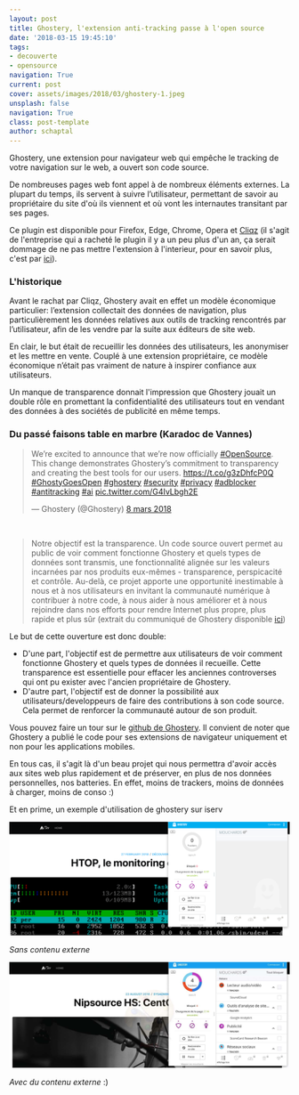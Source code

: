 ```yaml
---
layout: post
title: Ghostery, l'extension anti-tracking passe à l'open source
date: '2018-03-15 19:45:10'
tags:
- decouverte
- opensource
navigation: True
current: post
cover: assets/images/2018/03/ghostery-1.jpeg
unsplash: false
navigation: True
class: post-template
author: schaptal
---
```


Ghostery, une extension pour navigateur web qui empêche le tracking de votre navigation sur le web, a ouvert son code source.

De nombreuses pages web font appel à de nombreux éléments externes. La plupart du temps, ils servent à suivre l’utilisateur, permettant de savoir au propriétaire du site d'où ils viennent et où vont les internautes transitant par ses pages.

Ce plugin est disponible pour Firefox, Edge, Chrome, Opera et [Cliqz](https://cliqz.com/fr/) (il s'agit de l'entreprise qui a racheté le plugin il y a un peu plus d'un an, ça serait dommage de ne pas mettre l'extension à l'interieur, pour en savoir plus, c'est par [ici](https://www.lemondeinformatique.fr/actualites/lire-cliqz-rachete-l-extension-anti-tracking-ghostery-67381.html)).


### L'historique

Avant le rachat par Cliqz, Ghostery avait en effet un modèle économique particulier: l’extension collectait des données de navigation, plus particulièrement les données relatives aux outils de tracking rencontrés par l’utilisateur, afin de les vendre par la suite aux éditeurs de site web.

En clair, le but était de recueillir les données des utilisateurs, les anonymiser et les mettre en vente. Couplé à une extension propriétaire, ce modèle économique n’était pas vraiment de nature à inspirer confiance aux utilisateurs.

Un manque de transparence donnait l'impression que Ghostery jouait un double rôle en promettant la confidentialité des utilisateurs tout en vendant des données à des sociétés de publicité en même temps.


### Du passé faisons table en marbre (Karadoc de Vannes)

<blockquote class="twitter-tweet" data-lang="fr"><p lang="en" dir="ltr">We’re excited to announce that we’re now officially <a href="https://twitter.com/hashtag/OpenSource?src=hash&amp;ref_src=twsrc%5Etfw">#OpenSource</a>. This change demonstrates Ghostery’s commitment to transparency and creating the best tools for our users. <a href="https://t.co/g3zDhfcP0Q">https://t.co/g3zDhfcP0Q</a> <a href="https://twitter.com/hashtag/GhostyGoesOpen?src=hash&amp;ref_src=twsrc%5Etfw">#GhostyGoesOpen</a> <a href="https://twitter.com/hashtag/ghostery?src=hash&amp;ref_src=twsrc%5Etfw">#ghostery</a> <a href="https://twitter.com/hashtag/security?src=hash&amp;ref_src=twsrc%5Etfw">#security</a> <a href="https://twitter.com/hashtag/privacy?src=hash&amp;ref_src=twsrc%5Etfw">#privacy</a> <a href="https://twitter.com/hashtag/adblocker?src=hash&amp;ref_src=twsrc%5Etfw">#adblocker</a> <a href="https://twitter.com/hashtag/antitracking?src=hash&amp;ref_src=twsrc%5Etfw">#antitracking</a> <a href="https://twitter.com/hashtag/ai?src=hash&amp;ref_src=twsrc%5Etfw">#ai</a> <a href="https://t.co/G4IvLbgh2E">pic.twitter.com/G4IvLbgh2E</a></p>&mdash; Ghostery (@Ghostery) <a href="https://twitter.com/Ghostery/status/971776824228433921?ref_src=twsrc%5Etfw">8 mars 2018</a></blockquote>
<script async src="https://platform.twitter.com/widgets.js" charset="utf-8"></script>

<br>

> Notre objectif est la transparence. Un code source ouvert permet au public de voir comment fonctionne Ghostery et quels types de données sont transmis, une fonctionnalité alignée sur les valeurs incarnées par nos produits eux-mêmes - transparence, perspicacité et contrôle. Au-delà, ce projet apporte une opportunité inestimable à nous et à nos utilisateurs en invitant la communauté numérique à contribuer à notre code, à nous aider à nous améliorer et à nous rejoindre dans nos efforts pour rendre Internet plus propre, plus rapide et plus sûr (extrait du communiqué de Ghostery disponible [ici](https://www.ghostery.com/fr/blog/product-releases/ghostery-goes-open-source/))

Le but de cette ouverture est donc double:
* D'une part, l'objectif est de permettre aux utilisateurs de voir comment fonctionne Ghostery et quels types de données il recueille. Cette transparence est essentielle pour effacer les anciennes controverses qui ont pu exister avec l'ancien propriétaire de Ghostery.
* D'autre part, l'objectif est de donner la possibilité aux utilisateurs/developpeurs de faire des contributions à son code source. Cela permet de renforcer la communauté autour de son produit.

Vous pouvez faire un tour sur le [github de Ghostery](https://github.com/ghostery/ghostery-extension). Il convient de noter que Ghostery a publié le code pour ses extensions de navigateur uniquement et non pour les applications mobiles.


En tous cas, il s'agit là d'un beau projet qui nous permettra d'avoir accès aux sites web plus rapidement et de préserver, en plus de nos données personnelles, nos batteries. 
En effet, moins de trackers, moins de données à charger, moins de conso :)


Et en prime, un exemple d'utilisation de ghostery sur iserv


![ghosterySansRessourcesExterne](/assets/images/2018/03/ghosterySansRessourcesExterne.png)

*Sans contenu externe*


![ghosteryAvecRessourcesExterne](/assets/images/2018/03/ghosteryAvecRessourcesExterne.jpg)

*Avec du contenu externe* :) 
